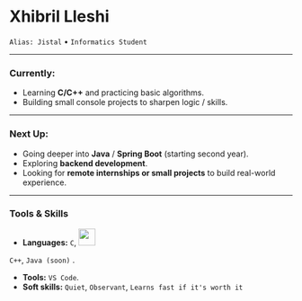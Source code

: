 # Xhibril Lleshi  
`Alias: Jistal` • `Informatics Student`


---

### Currently:
- Learning **C/C++** and practicing basic algorithms.  
- Building small console projects to sharpen logic / skills.  

---

### Next Up:
- Going deeper into **Java** / **Spring Boot** (starting second year).  
- Exploring **backend development**.  
- Looking for **remote internships or small projects** to build real-world experience.  

---

### Tools & Skills
- **Languages:** `C`, <img src="https://cdn.jsdelivr.net/gh/devicons/devicon@latest/icons/c/c-original.svg" height="30"/>

 `C++`, `Java (soon)` . 
- **Tools:** `VS Code`.
- **Soft skills:** `Quiet`, `Observant`, `Learns fast if it's worth it`


